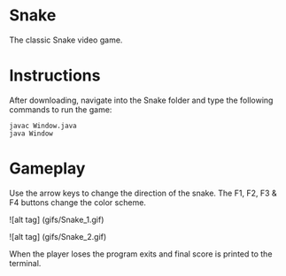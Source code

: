 # Snake
The classic Snake video game.

# Instructions
After downloading, navigate into the Snake folder and type the following commands to run the game:
```
javac Window.java
java Window
```

# Gameplay
Use the arrow keys to change the direction of the snake. The F1, F2, F3 & F4 buttons change the color scheme.

![alt tag] (gifs/Snake_1.gif)

![alt tag] (gifs/Snake_2.gif)

When the player loses the program exits and final score is printed to the terminal.

